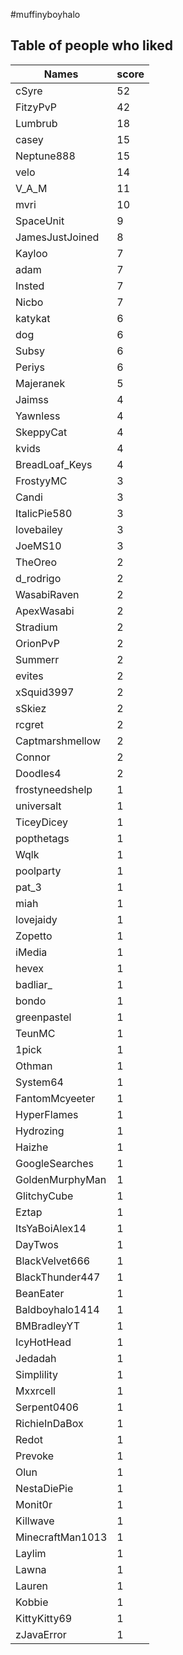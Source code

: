 #muffinyboyhalo
## Table of people who liked
Names | score
--- | ---
cSyre | 52
FitzyPvP | 42
Lumbrub | 18
casey | 15
Neptune888 | 15
velo | 14
V_A_M | 11
mvri | 10
SpaceUnit | 9
JamesJustJoined | 8
Kayloo | 7
adam | 7
Insted | 7
Nicbo | 7
katykat | 6
dog | 6
Subsy | 6
Periys | 6
Majeranek | 5
Jaimss | 4
Yawnless | 4
SkeppyCat | 4
kvids | 4
BreadLoaf_Keys | 4
FrostyyMC | 3
Candi | 3
ItalicPie580 | 3
lovebailey | 3
JoeMS10 | 3
TheOreo | 2
d_rodrigo | 2
WasabiRaven | 2
ApexWasabi | 2
Stradium | 2
OrionPvP | 2
Summerr | 2
evites | 2
xSquid3997 | 2
sSkiez | 2
rcgret | 2
Captmarshmellow | 2
Connor | 2
Doodles4 | 2
frostyneedshelp | 1
universalt | 1
TiceyDicey | 1
popthetags | 1
Wqlk | 1
poolparty | 1
pat_3 | 1
miah | 1
lovejaidy | 1
Zopetto | 1
iMedia | 1
hevex | 1
badliar_ | 1
bondo | 1
greenpastel | 1
TeunMC | 1
1pick | 1
Othman | 1
System64 | 1
FantomMcyeeter | 1
HyperFlames | 1
Hydrozing | 1
Haizhe | 1
GoogleSearches | 1
GoldenMurphyMan | 1
GlitchyCube | 1
Eztap | 1
ItsYaBoiAlex14 | 1
DayTwos | 1
BlackVelvet666 | 1
BlackThunder447 | 1
BeanEater | 1
Baldboyhalo1414 | 1
BMBradleyYT | 1
IcyHotHead | 1
Jedadah | 1
Simplility | 1
Mxxrcell | 1
Serpent0406 | 1
RichieInDaBox | 1
Redot | 1
Prevoke | 1
Olun | 1
NestaDiePie | 1
Monit0r | 1
Killwave | 1
MinecraftMan1013 | 1
Laylim | 1
Lawna | 1
Lauren | 1
Kobbie | 1
KittyKitty69 | 1
zJavaError | 1
